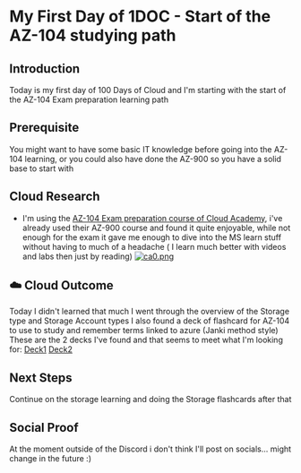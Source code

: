 # My First Day of 1DOC - Start of the AZ-104 studying path

## Introduction

Today is my first day of 100 Days of Cloud and I'm starting with the start of the AZ-104 Exam preparation learning path

## Prerequisite

You might want to have some basic IT knowledge before going into the AZ-104 learning, or you could also have done the AZ-900 so you have a solid base to start with

## Cloud Research

- I'm using the [AZ-104 Exam preparation course of Cloud Academy](https://cloudacademy.com/learning-paths/az-104-exam-preparation-microsoft-azure-administrator-1-1332/), i've already used their AZ-900 course and found it quite enjoyable, while not enough for the exam it gave me enough to dive into the MS learn stuff without having to much of a headache ( I learn much better with videos and labs then just by reading) 
[![ca0.png](https://i.postimg.cc/RFJLNP67/ca0.png)](https://postimg.cc/zb5gQFkv)

## ☁️ Cloud Outcome

Today I didn't learned that much I went through the overview of the Storage type and Storage Account types
I also found a deck of flashcard for AZ-104 to use to study and remember terms linked to azure (Janki method style)
These are the 2 decks I've found and that seems to meet what I'm looking for:
[Deck1](https://quizlet.com/559464289/az-104-flash-cards/)
[Deck2](https://www.brainscape.com/packs/az-104-16824470)

## Next Steps

Continue on the storage learning and doing the Storage flashcards after that 

## Social Proof

At the moment outside of the Discord i don't think I'll post on socials... might change in the future :)
